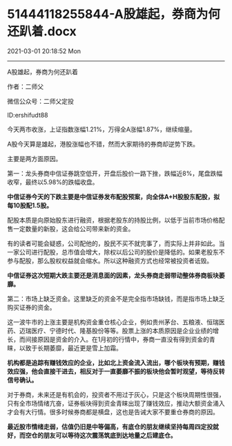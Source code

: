 # 51444118255844-A股雄起，券商为何还趴着.docx

2021-03-01 20:18:52 Mon

----

A股雄起，券商为何还趴着

作者：二师父

微信公众号：二师父定投

ID:ershifudt88

今天两市收涨，上证指数涨幅1\.21%，万得全A涨幅1\.87%，继续缩量。

A股今天算是雄起，港股涨幅也不错，然而大家期待的券商却逆势下跌。

主要是两方面原因。

第一：龙头券商中信证券跳空低开，开盘后股价一路下挫，跌幅近8%，尾盘跌幅收窄，最终以5\.98%的跌幅收盘。

__中信证券今天的下跌主要是中信证券发布配股预案，向全体A\+H股股东配股，拟每10股配1\.5股。__

配股本质是向原始股东进行融资，根据老股东的持股比例，以低于当前市场价格配售一定数量的新股，这会给公司带来新的资金。

有的读者可能会疑惑，公司配他的，股民不买不就完事了，而实际上并非如此。当一家公司进行配股，总市值会增大，除权以后公司的股价是降低的。如果老股东不参与配股，那么股权权益就会缩水。所以这种融资方式也经常被投资者诋毁。

__中信证券这次短期大跌主要还是消息面的因素，龙头券商走弱带动整体券商板块萎靡。__

第二：市场上缺乏资金。这里缺乏的资金不是完全指市场缺钱，而是指市场上缺乏购买证券的资金。

这一波牛市的上涨主要是机构资金重仓核心企业，例如贵州茅台、五粮液、恒瑞医药、迈瑞医疗、宁德时代、隆基股份等等。股票上涨的本质原因是企业业绩的增长，而间接原因是资金的介入。在1月初的行情中，券商一直没有得到资金的青睐，以致于长期萎靡，最近更是雪上加霜。

__机构都是追踪有赚钱效应的企业，比如北上资金流入流出，哪个板块有预期，赚钱效应强，他会直接干进去，相反对于一直萎靡不振的板块他会暂时观望，等待反转信号确认。__

对于券商，未来还是有机会的，投资者不用过于灰心，只是这个板块周期性很强，只有全市场情绪亢奋，证券板块得到资金青睐出现了赚钱效应，推动大额资金涌入才会有大行情。很多时候券商都是横盘，这也是告诫大家不要重仓券商的原因。

__最近股市情绪走弱，估值仍旧是中等偏高，有底仓的朋友继续坚持每周四定投就好，而空仓的朋友可以等待这次震荡筑底到达地量之后建底仓。__

